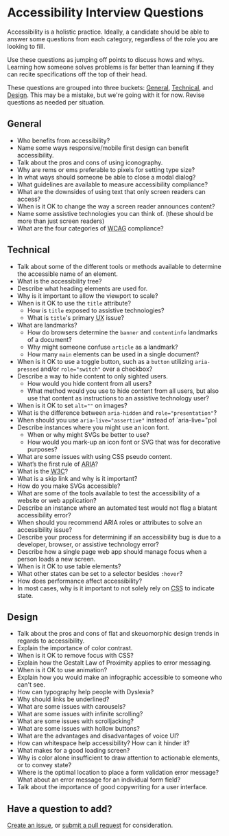 # Accessibility Interview Questions  

Accessibility is a holistic practice. Ideally, a candidate should be able to answer some questions from each category, regardless of the role you are looking to fill.

Use these questions as jumping off points to discuss hows and whys. Learning how someone solves problems is far better than learning if they can recite specifications off the top of their head.

These questions are grouped into three buckets: [General](#general), [Technical](#technical), and [Design](#design). This may be a mistake, but we're going with it for now. Revise questions as needed per situation.


## General
- Who benefits from accessibility?
- Name some ways responsive/mobile first design can benefit accessibility.
- Talk about the pros and cons of using iconography.
- Why are rems or ems preferable to pixels for setting type size?
- In what ways should someone be able to close a modal dialog?
- What guidelines are available to measure accessibility compliance?
- What are the downsides of using text that only screen readers can access?
- When is it OK to change the way a screen reader announces content?
- Name some assistive technologies you can think of. (these should be more than just screen readers)
- What are the four categories of <abbr title="Web Content Accessibility Guidelines">WCAG</abbr> compliance?


## Technical
- Talk about some of the different tools or methods available to determine the accessible name of an element.  
- What is the accessibility tree?
- Describe what heading elements are used for.
- Why is it important to allow the viewport to scale?
- When is it OK to use the `title` attribute?
    + How is `title` exposed to assistive technologies?
    + What is `title`'s primary <abbr title="User Experience">UX</abbr> issue?
- What are landmarks?
    + How do browsers determine the `banner` and `contentinfo` landmarks of a document?
    + Why might someone confuse `article` as a landmark?
    + How many `main` elements can be used in a single document?
- When is it OK to use a toggle button, such as a `button` utilizing `aria-pressed` and/or `role="switch"` over a checkbox?
- Describe a way to hide content to only sighted users.
    + How would you hide content from all users?
    + What method would you use to hide content from all users, but also use that content as instructions to an assistive technology user?
- When is it OK to set `alt=""` on images?
- What is the difference between `aria-hidden` and `role="presentation"`?
- When should you use `aria-live="assertive"` instead of `aria-live="pol
- Describe instances where you might use an icon font.
    + When or why might SVGs be better to use?
    + How would you mark-up an icon font or SVG that was for decorative purposes?
- What are some issues with using CSS pseudo content.
- What’s the first rule of <abbr title="Accessible Rich Internet Applications">ARIA</abbr>?
- What is the <abbr title="World Wide Web Consortium">W3C</abbr>?
- What is a skip link and why is it important?
- How do you make <abbr>SVG</abbr>s accessible?
- What are some of the tools available to test the accessibility of a website or web application?
- Describe an instance where an automated test would not flag a blatant accessibility error?
- When should you recommend <abbr>ARIA</abbr> roles or attributes to solve an accessibility issue?
- Describe your process for determining if an accessibility bug is due to a developer, browser, or assistive technology error?
- Describe how a single page web app should manage focus when a person loads a new screen.
- When is it OK to use table elements? 
- What other states can be set to a selector besides `:hover`?
- How does performance affect accessibility?
- In most cases, why is it important to not solely rely on <abbr title="Cascading Style Sheets">CSS</abbr> to indicate state.


## Design
- Talk about the pros and cons of flat and skeuomorphic design trends in regards to accessibility.
- Explain the importance of color contrast.
- When is it OK to remove focus with <abbr>CSS</abbr>?
- Explain how the Gestalt Law of Proximity applies to error messaging.
- When is it OK to use animation?
- Explain how you would make an infographic accessible to someone who can't see.
- How can typography help people with Dyslexia?
- Why should links be underlined?
- What are some issues with carousels?
- What are some issues with infinite scrolling?
- What are some issues with scrolljacking?
- What are some issues with hollow buttons?
- What are the advantages and disadvantages of voice <abbr>UI</abbr>?
- How can whitespace help accessibility? How can it hinder it?
- What makes for a good loading screen?
- Why is color alone insufficient to draw attention to actionable elements, or to convey state?
- Where is the optimal location to place a form validation error message? What about an error message for an individual form field?
- Talk about the importance of good copywriting for a user interface.


## Have a question to add?
[Create an issue](https://github.com/scottaohara/accessibility_interview_questions/issues), or [submit a pull request](https://github.com/scottaohara/accessibility_interview_questions/pulls) for consideration.

